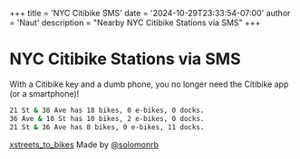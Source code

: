 +++
title = 'NYC Citibike SMS'
date = '2024-10-29T23:33:54-07:00'
author = 'Naut'
description = "Nearby NYC Citibike Stations via SMS"
+++

# NYC Citibike Stations via SMS
With a Citibike key and a dumb phone, you no longer need the Citibike app (or a smartphone)! </br>

```bash
21 St & 38 Ave has 18 bikes, 0 e-bikes, 0 docks.
36 Ave & 10 St has 10 bikes, 2 e-bikes, 0 docks.
21 St & 36 Ave has 8 bikes, 0 e-bikes, 11 docks.
```

[xstreets_to_bikes](https://github.com/solomonrb/xstreets_to_bikes) Made by [@solomonrb](https://github.com/solomonrb) 

